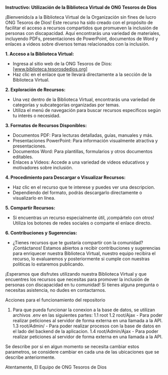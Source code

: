 **Instructivo: Utilización de la Biblioteca Virtual de ONG Tesoros de Dios**

¡Bienvenido/a a la Biblioteca Virtual de la Organización sin fines de lucro ONG Tesoros de Dios! Este recurso ha sido creado con el propósito de facilitar el acceso a recursos compartidos que promueven la inclusión de personas con discapacidad. Aquí encontrarás una variedad de materiales, incluyendo PDFs, presentaciones de PowerPoint, documentos de Word y enlaces a videos sobre diversos temas relacionados con la inclusión.

**1. Acceso a la Biblioteca Virtual:**
   - Ingresa al sitio web de la ONG Tesoros de Dios: [www.biblioteca.tesorosdedios.org]
   - Haz clic en el enlace que te llevará directamente a la sección de la Biblioteca Virtual.

**2. Exploración de Recursos:**
   - Una vez dentro de la Biblioteca Virtual, encontrarás una variedad de categorías y subcategorías organizadas por temas.
   - Utiliza el menú de navegación para buscar recursos específicos según tu interés o necesidad.

**3. Formatos de Recursos Disponibles:**
   - Documentos PDF: Para lecturas detalladas, guías, manuales y más.
   - Presentaciones PowerPoint: Para información visualmente atractiva y presentaciones.
   - Documentos Word: Para plantillas, formularios y otros documentos editables.
   - Enlaces a Videos: Accede a una variedad de videos educativos y motivadores sobre inclusión.

**4. Procedimiento para Descargar o Visualizar Recursos:**
   - Haz clic en el recurso que te interese y puedes ver una descripcion.
   - Dependiendo del formato, podrás descargarlo directamente o visualizarlo en línea.

**5. Compartir Recursos:**
   - Si encuentras un recurso especialmente útil, ¡compártelo con otros! Utiliza los botones de redes sociales o comparte el enlace directo.

**6. Contribuciones y Sugerencias:**
   - ¿Tienes recursos que te gustaría compartir con la comunidad? ¡Contáctanos! Estamos abiertos a recibir contribuciones y sugerencias para enriquecer nuestra Biblioteca Virtual, nuestro equipo recibira el recurso, lo evaluaremos y posteriormente si cumple con nuestras politicas lo estaremos publicando.

¡Esperamos que disfrutes utilizando nuestra Biblioteca Virtual y que encuentres los recursos que necesitas para promover la inclusión de personas con discapacidad en tu comunidad! Si tienes alguna pregunta o necesitas asistencia, no dudes en contactarnos.

Acciones para el funcionamiento del repositorio
1. Para que pueda funcionar la conexion a la base de datos, se utilizan archivos .env en las siguientes partes:
1.1 root
1.2 root/Ajax - Para poder realizar peticiones al servidor de forma externa en una llamada a la API.
1.3 root/Admin/ - Para poder realizar procesos con la base de datos en el lado del backend de la aplicacion.
1.4 root/Admin/Ajax - Para poder realizar peticiones al servidor de forma externa en una llamada a la API.

Se describe por si en algun momento se necesita cambiar estos parametros, se considere cambiar en cada una de las ubicaciones
que se describe anteriormente.

Atentamente,
El Equipo de ONG Tesoros de Dios
